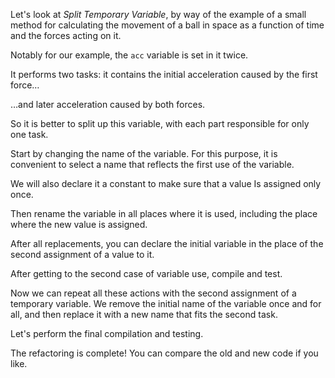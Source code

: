 Let's look at <i>Split Temporary Variable</i>, by way of the example of a small method for calculating the movement of a ball in space as a function of time and the forces acting on it.

Notably for our example, the <code>acc</code> variable is set in it twice.

It performs two tasks: it contains the initial acceleration caused by the first force…

…and later acceleration caused by both forces.

So it is better to split up this variable, with each part responsible for only one task.

Start by changing the name of the variable. For this purpose, it is convenient to select a name that reflects the first use of the variable.

We will also declare it a constant to make sure that a value Is assigned only once.

Then rename the variable in all places where it is used, including the place where the new value is assigned.

After all replacements, you can declare the initial variable in the place of the second assignment of a value to it.

After getting to the second case of variable use, compile and test.

Now we can repeat all these actions with the second assignment of a temporary variable. We remove the initial name of the variable once and for all, and then replace it with a new name that fits the second task.

Let's perform the final compilation and testing.

The refactoring is complete! You can compare the old and new code if you like.